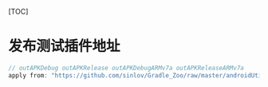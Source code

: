 [TOC]

# 发布测试插件地址

```gradle
// outAPKDebug outAPKRelease outAPKDebugARMv7a outAPKReleaseARMv7a
apply from: "https://github.com/sinlov/Gradle_Zoo/raw/master/androidUtils/outBuildApk.gradle"
```